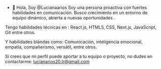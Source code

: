 - 👋 Hola, Soy @Lucianaarios
Soy una persona proactiva con fuertes habilidades en comunicación. Busco crecimiento en un entorno de equipo dinámico, abierta a nuevas oportunidades .

Tengo habilidades técnicas en : React.js, HTML5, CSS, Next.js, JavaScript, Git entre otros.

Y habilidades blandas como: Comunicación, inteligencia emocional, empatía, compañerismo, versátil, entre otros.

Si crees que mi perfil puede aportar a tu equipo o proyecto, no dudes en contactarme: lucianarios20.lr@gmail.com



<!---
Lucianaarios/Lucianaarios is a ✨ special ✨ repository because its `README.md` (this file) appears on your GitHub profile.
You can click the Preview link to take a look at your changes.
--->
